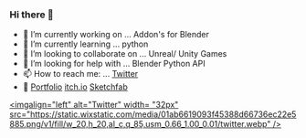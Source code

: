 ### Hi there 👋

- 🔭 I’m currently working on ...      Addon's for Blender
- 🌱 I’m currently learning ...        python
- 💪 I’m looking to collaborate on ... Unreal/ Unity Games
- 🤔 I’m looking for help with ...     Blender Python API 
- 📫 How to reach me: ...              [Twitter](https://twitter.com/PatsAtWork)
- 💨 [Portfolio](https://orourkepatrick.wixsite.com/portfolio)  [itch.io](https://patatucf.itch.io/)  [Sketchfab](https://sketchfab.com/ORourkePatrick)

[<imgalign="left" alt="Twitter" width= "32px" src="https://static.wixstatic.com/media/01ab6619093f45388d66736ec22e5885.png/v1/fill/w_20,h_20,al_c,q_85,usm_0.66_1.00_0.01/twitter.webp"  />][twitter]

[twitter]: https://twitter.com/PatsAtWork
